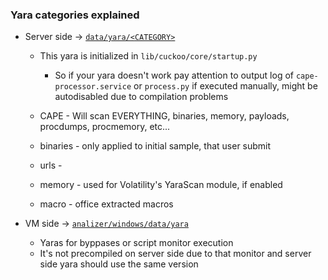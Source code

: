 ### Yara categories explained

* Server side -> [`data/yara/<CATEGORY>`](https://github.com/kevoreilly/CAPEv2/tree/master/data/yara)

    * This yara is initialized in `lib/cuckoo/core/startup.py`
        * So if your yara doesn't work pay attention to output log of `cape-processor.service` or `process.py` if executed manually, might be autodisabled due to compilation problems

    * CAPE - Will scan EVERYTHING, binaries, memory, payloads, procdumps, procmemory, etc...
    * binaries - only applied to initial sample, that user submit
    * urls -
    * memory - used for Volatility's YaraScan module, if enabled
    * macro - office extracted macros

* VM side -> [`analizer/windows/data/yara`](https://github.com/kevoreilly/CAPEv2/tree/master/analyzer/windows/data/yara)
    * Yaras for byppases or script monitor execution
    * It's not precompiled on server side due to that monitor and server side yara should use the same version
